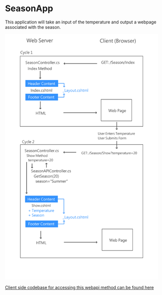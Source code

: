 # SeasonApp

This application will take an input of the temperature and output a webpage associated with the season.

![Diagram Depicting the flow of information](https://github.com/christinebittle/SeasonApp/blob/master/SeasonApp/Content/images/server_rendered_pages.png)

[Client side codebase for accessing this webapi method can be found here](https://github.com/christinebittle/seasonapp_xhr)
